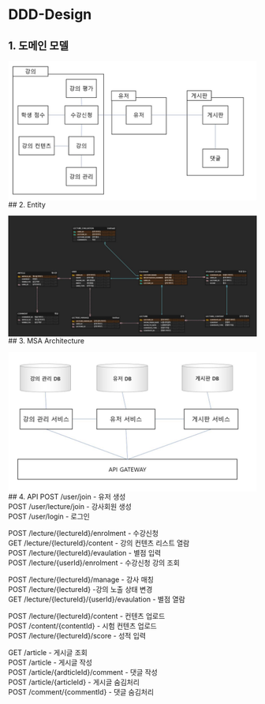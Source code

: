 # DDD-Design

## 1. 도메인 모델
<p align="center">
<img src="/img/universitySystemDDDdesign.JPG" style="float:left;" alt="img1">
<p/>
 <br/>
## 2. Entity
<p align="center">
<img src="/img/universitySystemErd.JPG" style="float:left;" alt="img1">
<p/>
## 3. MSA Architecture
<p align="center">
<img src="/img/msaDesign.JPG" style="float:left;" alt="img1">
<p/>
## 4. API
POST /user/join - 유저 생성 <br/>
POST /user/lecture/join - 강사회원 생성<br/>
POST /user/login - 로그인<br/>

POST /lecture/{lectureId}/enrolment - 수강신청<br/>
GET /lecture/{lectureId}/content - 강의 컨텐츠 리스트 열람<br/>
POST /lecture/{lectureId}/evaulation - 별점 입력<br/>
POST /lecture/{userId}/enrolment - 수강신청 강의 조회<br/>

POST /lecture/{lectureId}/manage - 강사 매칭<br/>
POST /lecture/{lectureId} -강의 노출 상태 변경<br/>
GET /lecture/{lectureId}/{userId}/evaulation - 별점 열람<br/>

POST /lecture/{lectureId}/content - 컨텐츠 업로드<br/>
POST /content/{contentId} - 시험 컨텐츠 업로드<br/>
POST /lecture/{lectureId}/score - 성적 입력<br/>

GET /article - 게시글 조회<br/>
POST /article - 게시글 작성 <br/>
POST /article/{ardticleId}/comment - 댓글 작성<br/>
POST /article/{articleId} - 게시글 숨김처리<br/>
POST /comment/{commentId} - 댓글 숨김처리<br/>
